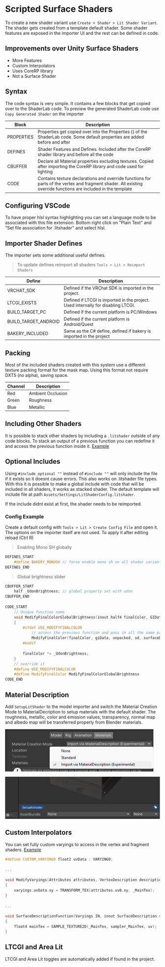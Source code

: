 # Scripted Surface Shaders

To create a new shader variant use `Create > Shader > Lit Shader Variant`. The shader gets created from a template default shader. Some shader features are exposed in the importer UI and the rest can be defined in code.

## Improvements over Unity Surface Shaders

- More Features
- Custom Interpolators
- Uses CoreRP library
- Not a Surface Shader

## Syntax

The code syntax is very simple. It contains a few blocks that get copied over to the ShaderLab code.
To preview the generated ShaderLab code use `Copy Generated Shader` on the importer

| Block | Description |
| - | - |
|PROPERTIES| Properties get copied over into the Properties {} of the ShaderLab code. Some default properties are added before and after|
|DEFINES|Shader Features and Defines. Included after the CoreRP shader library and before all the code|
|CBUFFER| Declare all Material properties excluding textures. Copied after importing the CoreRP library and code used for lighting |
|CODE| Contains texture declarations and override functions for parts of the vertex and fragment shader. All existing override functions are included in the template|

## Configuring VSCode

To have proper hlsl syntax highlighting you can set a language mode to be associated with this file extension. Bottom right click on "Plain Text" and "Set file association for .litshader" and select hlsl.

## Importer Shader Defines

The importer sets some additional useful defines.

> To update defines reimport all shaders `Tools > Lit > Reimport Shaders`

| Define | Description |
| - | - |
|VRCHAT_SDK|Defined if the VRChat SDK is imported in the project.|
|LTCGI_EXISTS|Defined if LTCGI is imported in the project. Used internally for disabling LTCGI.|
BUILD_TARGET_PC | Defined if the current platform is PC/Windows
BUILD_TARGET_ANDROID | Defined if the current platform is Android/Quest
BAKERY_INCLUDED | Same as the C# define, defined if bakery is imported in the project

## Packing

 Most of the included shaders created with this system use a different texture packing format for the mask map. Using this format not require DXT5 (no alpha), saving space.

| Channel | Description |
| - | - |
Red|Ambient Occlusion
Green|Roughness
Blue|Metallic

## Including Other Shaders

It is possible to stack other shaders by including a `.litshader` outside of any code blocks. To stack an output of a previous function you can redefine it and access the previous function inside it. [Example](/Shaders/Samples/Stacked.litshader)

## Optional Includes

Using `#include_optional ""` instead of `#include ""` will only include the file if it exists so it doesnt cause errors. This also works on .litshader file types. With this it is possible to make a global include with code that will be included in all shaders, it works as stacked shader. The default template will include file at path `Assets/Settings/LitShaderConfig.litshader`.

If the include didnt exist at first, the shader needs to be reimported.

### Config Example

Create a default config with `Tools > Lit > Create Config File` and open it. The options on the importer itself are not used. To apply it after editing reload (Ctrl R)

> Enabling Mono SH globally

```cpp
DEFINES_START
    #define BAKERY_MONOSH // force enable mono sh on all shader variants
DEFINES_END
```

> Global brightness slider

```cpp
CBUFFER_START
    half _UdonBrightness; // global property set with udon
CBUFFER_END

CODE_START
    // Unique function name
    void ModifyFinalColorGlobalBrightness(inout half4 finalColor, GIData giData, Varyings unpacked, ShaderData sd, SurfaceDescription surfaceDescription)
    {
        #ifdef USE_MODIFYFINALCOLOR
            // access the previous function and pass in all the same parameters if it exists
            ModifyFinalColor(finalColor, giData, unpacked, sd, surfaceDescription);
        #endif

        finalColor *= _UdonBrightness;
    }
    // override it
    #define USE_MODIFYFINALCOLOR
    #define ModifyFinalColor ModifyFinalColorGlobalBrightness
CODE_END
```

## Material Description

Add `SetupLitShader` to the model importer and switch the Material Creation Mode to MaterialDecription to setup materials with the default shader. The roughness, metallic, color and emission values, transparency, normal map and albedo map will be transferred properly from Blender materials.

![Image](/Documentation~/Images/MaterialDescription.png)

![Image](/Documentation~/Images/label.png)

## Custom Interpolators

You can set fully custom varyings to access in the vertex and fragment shaders.
[Example](/Shaders/Samples/ShaderData.litshader#10)

```cpp
#define CUSTOM_VARYING0 float2 uvData : VARYING0;

...

void ModifyVaryings(Attributes attributes, VertexDescription description, inout Varyings varyings)
{
    varyings.uvData.xy = TRANSFORM_TEX(attributes.uv0.xy, _MainTex);
}

...

void SurfaceDescriptionFunction(Varyings IN, inout SurfaceDescription surface)
{
    float4 mainTex = SAMPLE_TEXTURE2D(_MainTex, sampler_MainTex, uv);
}
```

## LTCGI and Area Lit

LTCGI and Area Lit toggles are automatically added if found in the project.